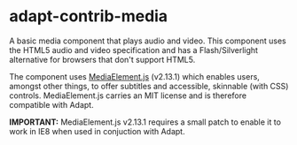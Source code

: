 adapt-contrib-media
===================

A basic media component that plays audio and video. This component uses the HTML5 audio and video specification and has a Flash/Silverlight alternative for browsers that don't support HTML5.

The component uses [MediaElement.js](http://mediaelementjs.com/) (v2.13.1) which enables users, amongst other things, to offer subtitles and accessible, skinnable (with CSS) controls. MediaElement.js carries an MIT license and is therefore compatible with Adapt.
	
**IMPORTANT:** MediaElement.js v2.13.1 requires a small patch to enable it to work in IE8 when used in conjuction with Adapt.